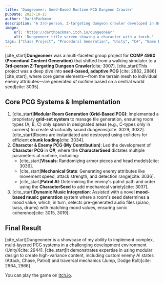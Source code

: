 ```yaml
---
title: 'Dungeoneer: Seed-Based Runtime PCG Dungeon Crawler'
pubDate: 2023-10-15
author: 'DarthPackman'
description: 'A 3rd-person, Z-targeting dungeon crawler developed in Unity for COMP 4980. This project showcases advanced runtime procedural content generation (PCG) for environments, characters, enemy stats, and music.'
image:
    url: 'https://darthpackman.itch.io/dungeoneer'
    alt: 'Dungeoneer title screen showing a character with a torch.'
tags: ["Class Project", "Procedural Generation", "Unity", "C#", "Game Development", "Runtime Generation", "Modular Design"]
---
```


[cite_start]**Dungeoneer** was a multi-faceted group project for **COMP 4980 (Procedural Content Generation)** that shifted from a walking simulator to a **3rd-person Z-Targeting Dungeon Crawler**[cite: 3007]. [cite_start]This project was a deep dive into **seed-based, adaptive PCG** [cite: 2882, 2886][cite_start], where core game elements—from the terrain mesh to individual enemy attributes—are generated *at runtime* based on a central world seed[cite: 3035].

## Core PCG Systems & Implementation

1.  [cite_start]**Modular Room Generation (Grid-Based PCG)**: Implemented a proprietary **grid-set system** to manage tile generation, ensuring room types (A, B, C) only spawn in designated areas (e.g., C-types only in corners) to create structurally sound dungeons[cite: 3029, 3032]. [cite_start]Rooms are instantiated and destroyed using colliders for efficient **chunk loading**[cite: 3034].
2.  **Character & Enemy PCG (My Contribution)**: Led the development of **Character PCG** in **C#**, where the **CharacterSeed** dictates multiple parameters at runtime, including:
    * [cite_start]**Visuals**: Randomizing armor pieces and head models[cite: 3036].
    * [cite_start]**Mechanical Stats**: Generating enemy attributes like movement speed, attack strength, and detection range[cite: 3036].
    * [cite_start]**Patrol AI**: Determining the enemy's patrol path and order using the **CharacterSeed** to add mechanical variety[cite: 3037].
3.  [cite_start]**Dynamic Music Integration**: Assisted with a novel **mood-based music generation** system where a room's seed determines a mood value, which, in turn, selects pre-generated audio files (piano, bass, drums) with matching mood values, ensuring sonic coherence[cite: 3015, 3019].

## Final Result

[cite_start]Dungeoneer is a showcase of my ability to implement complex, multi-layered PCG systems in a challenging development environment (Unity)[cite: 2944]. [cite_start]It demonstrates expertise in using modular design to create high-variance content, including custom enemy AI states (Attack, Chase, Patrol) and traversal mechanics (Jump, Dodge Roll)[cite: 2964, 2966].

You can play the game on [Itch.io](https://darthpackman.itch.io/dungeoneer).